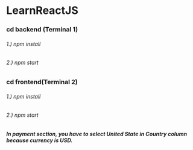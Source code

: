 # LearnReactJS

### cd backend (Terminal 1)
###### 1.) npm install
###### 2.) npm start

### cd frontend(Terminal 2)
###### 1.) npm install
###### 2.) npm start


##### In payment section, you have to select United State in Country column because currency is USD.

